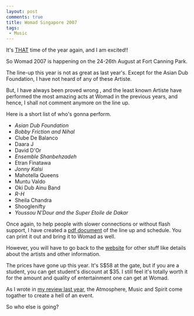 ```yaml
---
layout: post
comments: true
title: Womad Singapore 2007
tags:
 - Music
---
```


It's [THAT][0] time of the year again, and I am excited!!

So Womad 2007 is happening on the 24-26th August at Fort Canning Park.

The line-up this year is not  as great as last year's. Except for the Asian Dub Foundation, I have not heard of any of these Artiste.

But, I have always been proved wrong , and the least known Artiste have performed the most amazing acts at Womad in the previous years, and hence, I shall not  comment anymore on the line up.

Here is a short list of who's gonna perform.

* _Asian Dub Foundation_
* _Bobby Friction and Nihal_
* Clube De Balanco
* Daara J
* David D'Or
* _Ensemble Shanbehzadeh_
* Etran Finatawa
* _Jonny Kalsi_
* Mahotella Queens
* Muntu Valdo
* Oki Dub Ainu Band
* _R-H_
* Sheila Chandra
* Shooglenifty
* _Youssou N'Dour and the Super Etoile de Dakar_

Once again, to help people with slower connections or without flash support, I have created a [pdf document][1] of the line up and schedule. You can print it out and bring it to Womad as well.

However, you will have to go back to the [website][2] for other stuff like details about the artists and other information.

The prices have gone up this year. It's S$58 at the gate, but if you are a student, you can get student's discount at $35. I still feel it's totally worth it for the amount and quality of entertainment one can get at Womad.

As I wrote in [my review last year][3], the Atmosphere, Music and Spirit come togather to create a hell of an event.

So who else is going?


[0]: http://www.chinpen.net/blog/womad-singapore-2006/
[1]: images//2007/08/womad.pdf "Womad"
[2]: http://www.womadsingapore.com/home.htm
[3]: http://www.chinpen.net/blog/womad-a-review/
